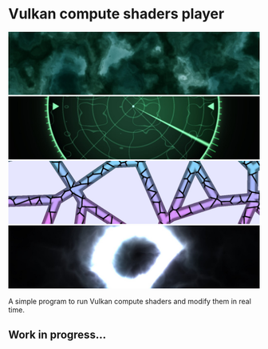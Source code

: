 # Vulkan compute shaders player
![banner](images/banner1.jpg)
![banner](images/banner2.jpg)
![banner](images/banner3.jpg)
![banner](images/banner4.jpg)

A simple program to run Vulkan compute shaders and modify them in real time.

## Work in progress...